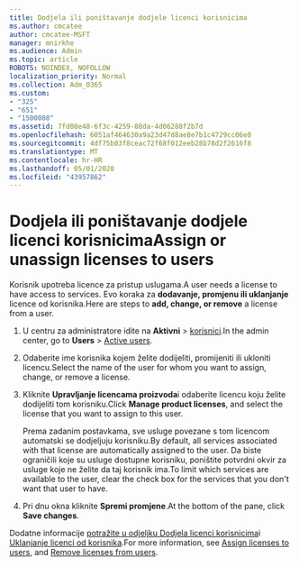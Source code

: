```yaml
---
title: Dodjela ili poništavanje dodjele licenci korisnicima
ms.author: cmcatee
author: cmcatee-MSFT
manager: mnirkhe
ms.audience: Admin
ms.topic: article
ROBOTS: NOINDEX, NOFOLLOW
localization_priority: Normal
ms.collection: Adm_O365
ms.custom:
- "325"
- "651"
- "1500008"
ms.assetid: 7fd08e48-6f3c-4259-88da-4d06288f2b7d
ms.openlocfilehash: 6051af464630a9a23d47d8ae8e7b1c4729cc06e0
ms.sourcegitcommit: 4df75b03f8ceac72f68f012eeb28b78d2f2616f8
ms.translationtype: MT
ms.contentlocale: hr-HR
ms.lasthandoff: 05/01/2020
ms.locfileid: "43957862"
---
```

# <a name="assign-or-unassign-licenses-to-users"></a><span data-ttu-id="7d284-102">Dodjela ili poništavanje dodjele licenci korisnicima</span><span class="sxs-lookup"><span data-stu-id="7d284-102">Assign or unassign licenses to users</span></span>

<span data-ttu-id="7d284-103">Korisnik upotreba licence za pristup uslugama.</span><span class="sxs-lookup"><span data-stu-id="7d284-103">A user needs a license to have access to services.</span></span> <span data-ttu-id="7d284-104">Evo koraka za **dodavanje, promjenu ili uklanjanje** licence od korisnika.</span><span class="sxs-lookup"><span data-stu-id="7d284-104">Here are steps to **add, change, or remove** a license from a user.</span></span>
  
1. <span data-ttu-id="7d284-105">U centru za administratore idite na **Aktivni** \> [korisnici](https://go.microsoft.com/fwlink/p/?linkid=834822).</span><span class="sxs-lookup"><span data-stu-id="7d284-105">In the admin center, go to **Users** \> [Active users](https://go.microsoft.com/fwlink/p/?linkid=834822).</span></span>

2. <span data-ttu-id="7d284-106">Odaberite ime korisnika kojem želite dodijeliti, promijeniti ili ukloniti licencu.</span><span class="sxs-lookup"><span data-stu-id="7d284-106">Select the name of the user for whom you want to assign, change, or remove a license.</span></span>

3. <span data-ttu-id="7d284-107">Kliknite **Upravljanje licencama proizvoda**i odaberite licencu koju želite dodijeliti tom korisniku.</span><span class="sxs-lookup"><span data-stu-id="7d284-107">Click **Manage product licenses**, and select the license that you want to assign to this user.</span></span>

    <span data-ttu-id="7d284-108">Prema zadanim postavkama, sve usluge povezane s tom licencom automatski se dodjeljuju korisniku.</span><span class="sxs-lookup"><span data-stu-id="7d284-108">By default, all services associated with that license are automatically assigned to the user.</span></span> <span data-ttu-id="7d284-109">Da biste ograničili koje su usluge dostupne korisniku, poništite potvrdni okvir za usluge koje ne želite da taj korisnik ima.</span><span class="sxs-lookup"><span data-stu-id="7d284-109">To limit which services are available to the user, clear the check box for the services that you don't want that user to have.</span></span>

4. <span data-ttu-id="7d284-110">Pri dnu okna kliknite **Spremi promjene**.</span><span class="sxs-lookup"><span data-stu-id="7d284-110">At the bottom of the pane, click **Save changes**.</span></span>

<span data-ttu-id="7d284-111">Dodatne informacije [potražite u odjeljku Dodjela licenci korisnicima](https://docs.microsoft.com/office365/admin/subscriptions-and-billing/assign-licenses-to-users)i [Uklanjanje licenci od korisnika](https://docs.microsoft.com/office365/admin/subscriptions-and-billing/remove-licenses-from-users).</span><span class="sxs-lookup"><span data-stu-id="7d284-111">For more information, see [Assign licenses to users](https://docs.microsoft.com/office365/admin/subscriptions-and-billing/assign-licenses-to-users), and [Remove licenses from users](https://docs.microsoft.com/office365/admin/subscriptions-and-billing/remove-licenses-from-users).</span></span>